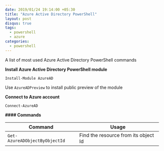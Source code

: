 ```yaml
---
date: 2019/01/24 19:14:00 +05:30
title: "Azure Active Directory PowerShell"
layout: post
disqus: true
tags:
  - powershell
  - azure
categories:
  - powershell
---
```


A list of most used Azure Active Directory PowerShell commands

**Install Azure Active Directory PowerShell module**

```
Install-Module AzureAD
```

Use `AzureADPreview` to install public preview of the module

**Connect to Azure account**

````
Connect-AzureAD
````

**#### Commands**

| Command | Usage |
|---|---|
| `Get-AzureADObjectByObjectId` | Find the resource from its object Id |
